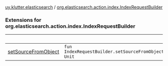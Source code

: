[uy.klutter.elasticsearch](../index.md) / [org.elasticsearch.action.index.IndexRequestBuilder](.)


### Extensions for org.elasticsearch.action.index.IndexRequestBuilder

|&nbsp;|&nbsp;|
|---|---|
| [setSourceFromObject](set-source-from-object.md) | <code>fun IndexRequestBuilder.setSourceFromObject(pojo: Any): Unit</code><br/> |
